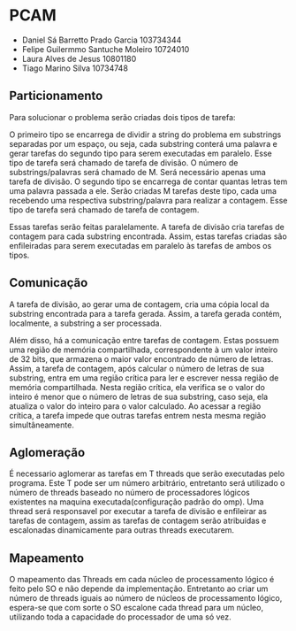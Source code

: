 # PCAM
* Daniel Sá Barretto Prado Garcia 103734344
* Felipe Guilermmo Santuche Moleiro 10724010
* Laura Alves de Jesus 10801180
* Tiago Marino Silva 10734748

## Particionamento

Para solucionar o problema serão criadas dois tipos de tarefa:

O primeiro tipo se encarrega de dividir a string do problema em substrings separadas por um espaço, ou seja, cada substring conterá uma palavra e gerar tarefas do segundo tipo para serem executadas em paralelo. Esse tipo de tarefa será chamado de tarefa de divisão.
O número de substrings/palavras será chamado de M.
Será necessário apenas uma tarefa de divisão.
O segundo tipo se encarrega de contar quantas letras tem uma palavra passada a ele. Serão criadas M tarefas deste tipo, cada uma recebendo uma respectiva substring/palavra para realizar a contagem. Esse tipo de tarefa será chamado de tarefa de contagem.

Essas tarefas serão feitas paralelamente. A tarefa de divisão cria tarefas de contagem para cada substring encontrada. Assim, estas tarefas criadas são enfileiradas para serem executadas em paralelo às tarefas de ambos os tipos.


## Comunicação

A tarefa de divisão, ao gerar uma de contagem, cria uma cópia local da substring encontrada para a tarefa gerada. Assim, a tarefa gerada contém, localmente, a substring a ser processada.

Além disso, há a comunicação entre tarefas de contagem. Estas possuem uma região de memória compartilhada, correspondente à um valor inteiro de 32 bits, que armazena o maior valor encontrado de número de letras. Assim, a tarefa de contagem, após calcular o número de letras de sua substring, entra em uma região crítica para ler e escrever nessa região de memória compartilhada. Nesta região crítica, ela verifica se o valor do inteiro é menor que o número de letras de sua substring, caso seja, ela atualiza o valor do inteiro para o valor calculado. Ao acessar a região crítica, a tarefa impede que outras tarefas entrem nesta mesma região simultâneamente.
    
## Aglomeração

É necessario aglomerar as tarefas em T threads que serão executadas pelo programa. Este T pode ser um número arbitrário, entretanto será utilizado o número de threads baseado no número de processadores lógicos existentes na maquina executada(configuração padrão do omp). Uma thread será responsavel por executar a tarefa de divisão e enfileirar as tarefas de contagem, assim as tarefas de contagem serão atribuídas e escalonadas dinamicamente para outras threads executarem.

## Mapeamento

O mapeamento das Threads em cada núcleo de processamento lógico é feito pelo SO e não depende da implementação. Entretanto ao criar um número de threads iguais ao número de núcleos de processamento lógico, espera-se que com sorte o SO escalone cada thread para um núcleo, utilizando toda a capacidade do processador de uma só vez.